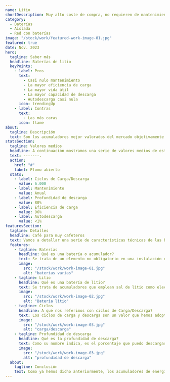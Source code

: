```yaml
---
name: Litio
shortDescription: Muy alto coste de compra, no requieren de mantenimiento periódico y la mayor vida útil.
category:
  - Baterías
  - Aislada
  - Red con baterías
image: "/stock/work/featured-work-image-01.jpg"
featured: true
date: Nov. 2023
hero:
  tagline: Saber más
  headline: Baterías de litio
  keyPoints:
    - label: Pros
      text:
        - Casi nulo mantenimiento
        - La mayor eficiencia de carga
        - La mayor vida útil
        - La mayor capacidad de descarga
        - Autodescarga casi nula
      icon: trendingUp
    - label: Contras
      text:
        - Las más caras
      icon: flame
about:
  tagline: Descripción
  text: Son los acumuladores mejor valorados del mercado objetivamente hablando, son los mejores en todo por ello también son las más costosas con amplia diferencia.
statsSection:
  tagline: Valores medios
  headline: A continuación mostramos una serie de valores medios de este tipo de baterías.
  text: -------.
  action:
    href: "#"
    label: Plomo abierto
  stats:
    - label: Ciclos de Carga/Descarga
      value: 6.000
    - label: Mantenimiento
      value: Anual
    - label: Profundidad de descarga
      value: 80%
    - label: Eficiencia de carga
      value: 96%
    - label: Autodescarga
      value: <1%
featuresSection:
  tagline: Detalles
  headline: Café para muy cafeteros
  text: Vamos a detallar una serie de características técnicas de las baterías que no están muy a la orden del día a la hora de seleccionar nuestro acumulador de energía. Primero aclarar que se tratan de elementos no obligatorios para toda instalación.
  features:
    - tagline: Baterías
      headline: Qué es una batería o acumulador?
      text: Se trata de un elemento no obligatorio en una instalación de energías renovables. Este se encarga de acumular o guardar los electrones que generan nuestros paneles para, de esta forma, poder aprovechar al máximo la producción y poder utilizarla en esos momentos que la luz solar brilla por su ausencia.
      image:
        src: "/stock/work/work-image-01.jpg"
        alt: "baterias varias"
    - tagline: Litio
      headline: Qué es una batería de litio?
      text: Se trata de acumuladores que emplean sal de litio como electrolito, asto viene a hacer una función similar a la del ácido en las baterías de plomo. Sería demasiado extenso pararnos a explicar el por qué esta batería es la mejor de todas objetivamente hablando. Simplemente hace lo mismo que las demás pero mejor a un coste mucho mayor. Las baterías de litio son sencillamente las mejores por ello la industria eléctrica actual está variando el método de fabricación para optimizarlas en lugar de reemplazarlas, por esto el precio se ve gravemente afectado en función de la novedad que pueda incluir.
      image:
        src: "/stock/work/work-image-02.jpg"
        alt: "Bateria litio"
    - tagline: Ciclos
      headline: A qué nos referimos con ciclos de Carga/Descarga?
      text: Los ciclos de carga y descarga son un valor que hemos adoptado para poder tener una idea lo más cercana posible a la vida útil de un acumulador determinado. Este valor hace referencia a la cantidad de veces que la baterís es capaz de descargarse y cargarse completamente hasta que su vida útil llegue a su fin.
      image:
        src: "/stock/work/work-image-03.jpg"
        alt: "carga/descarga"
    - tagline: Profundidad de descarga
      headline: Qué es la profundidad de descarga?
      text: Como su nombre indica, es el porcentaje que puedo descargar la batería sin perder excesiva vida útil. La vida útil irá bajando con el uso normal de la batería, debido a los materiales y el tipo de montaje de un acumulador, esta podrá ver su vida útil muy afectada si se ve descargada por debajo del porcentaje que indica el fabricante. Si estos valores no se respetan puede llegar a considerarse un mal uso de la batería por lo que el fabrixante puede no hacerse cargo de la garantía. En Archipiélago energía buscamos la máxima comodidad del cliente por lo que de esto nos encargamos nosotros, limitando la descarga de la batería desde el mismo inversor de la instalación o el regulador de carga si este se instala por separado.
      image:
        src: "/stock/work/work-image-03.jpg"
        alt: "profundidad de descarga"
  about:
    tagline: Conclusión
    text: Como ya hemos dicho anteriormente, los acumuladores de energía son elementos no necesarios para el correcto funcionamiento de nuestra instalación, pero sí son capaces de optimizarla. Al igual que no son obligatorias tampoco son limitantes, en el caso de que queramos comenzar con una instalación sin baterías y desprender el exceso de energía a la red proveedora, siempre podremos instalar las baterías a posteriori . Tenemos que ser conscientes de que cada instalación fotovoltaica debe ser única y creada a medida de la propiedad a abastecer. La conclusión es simple, persigues la estética de la batería? Quieres la mejor batería posible? Si alguna de las respuestas es 'sí' y además no te preocupa el precio de los materiales, esta es muy provablemente tu batería ideal.
---
```


